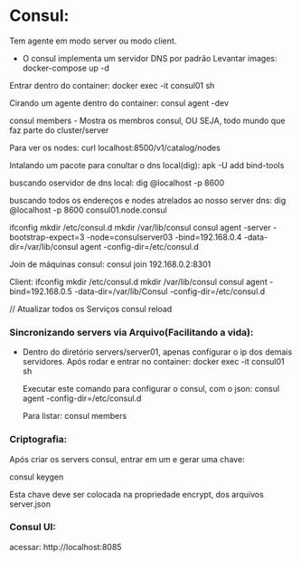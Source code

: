 # Consul:
  Tem agente em modo server ou modo client.

  - O consul implementa um servidor DNS por padrão
Levantar images:
docker-compose up -d

Entrar dentro do container:
docker exec -it consul01 sh 

Cirando um agente dentro do container:
consul  agent -dev

consul members - Mostra os membros consul, OU SEJA, todo mundo que faz parte do 
cluster/server

Para ver os nodes:
curl localhost:8500/v1/catalog/nodes

Intalando um pacote para conultar o dns local(dig):
apk -U add bind-tools

buscando  oservidor de dns local:
dig @localhost -p 8600

buscando todos os endereços e nodes atrelados ao nosso server dns:
dig @localhost -p 8600 consul01.node.consul


ifconfig
mkdir /etc/consul.d
mkdir /var/lib/consul
consul agent -server -bootstrap-expect=3 -node=consulserver03 -bind=192.168.0.4 -data-dir=/var/lib/consul agent -config-dir=/etc/consul.d

Join de máquinas consul:
consul join 192.168.0.2:8301

Client:
ifconfig
mkdir /etc/consul.d
mkdir /var/lib/consul
consul agent -bind=192.168.0.5 -data-dir=/var/lib/Consul -config-dir=/etc/consul.d

// Atualizar todos os Serviços
consul reload

### Sincronizando servers via Arquivo(Facilitando a vida):
- Dentro do diretório servers/server01, apenas configurar o ip dos demais
  servidores. Após rodar e entrar no container:
  docker exec -it consul01 sh 

  Executar este comando para configurar o consul, com o json:
    consul agent -config-dir=/etc/consul.d

  Para listar:
    consul members

### Criptografia:
  Após criar os servers consul, entrar em um e gerar uma chave:
  
  consul keygen

  Esta chave deve ser colocada na propriedade encrypt, dos arquivos server.json

### Consul UI:
  acessar: http://localhost:8085